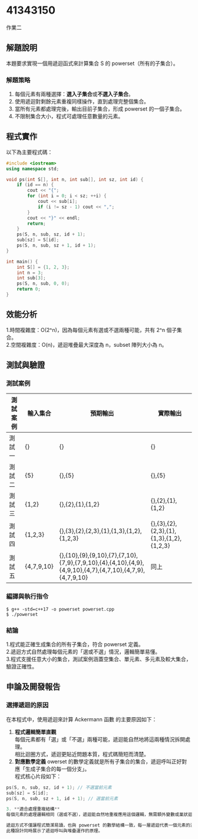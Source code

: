 
# 41343150

作業二

## 解題說明
本題要求實現一個用遞迴函式來計算集合 S 的 powerset（所有的子集合）。
### 解題策略
1. 每個元素有兩種選擇：**選入子集合**或**不選入子集合**。  
2. 使用遞迴對剩餘元素重複同樣操作，直到處理完整個集合。  
3. 當所有元素都處理完後，輸出目前子集合，形成 powerset 的一個子集合。    
4. 不限制集合大小，程式可處理任意數量的元素。  

## 程式實作

以下為主要程式碼：

```cpp
#include <iostream>
using namespace std;

void ps(int S[], int n, int sub[], int sz, int id) {
    if (id == n) {
        cout << "{";
        for (int i = 0; i < sz; ++i) {
            cout << sub[i];
            if (i != sz - 1) cout << ",";
        }
        cout << "}" << endl;
        return;
    }
    ps(S, n, sub, sz, id + 1);
    sub[sz] = S[id];
    ps(S, n, sub, sz + 1, id + 1);
}

int main() {
    int S[] = {1, 2, 3};
    int n = 3;
    int sub[3];
    ps(S, n, sub, 0, 0);
    return 0;
}
```

## 效能分析

1.時間複雜度：O(2^n)，因為每個元素有選或不選兩種可能，共有 2^n 個子集合。  
2.空間複雜度：O(n)，遞迴堆疊最大深度為 n，subset 陣列大小為 n。  

## 測試與驗證

### 測試案例

| 測試案例 | 輸入集合 | 預期輸出 | 實際輸出 |
|----------|----------|----------|----------|
| 測試一   | {}       | {}       | {}       |
| 測試二   | {5}      | {},{5}  | {},{5}  |
| 測試三   | {1,2}    | {},{2},{1},{1,2} | {},{2},{1},{1,2} |
| 測試四   | {1,2,3}  | {},{3},{2},{2,3},{1},{1,3},{1,2},{1,2,3} | {},{3},{2},{2,3},{1},{1,3},{1,2},{1,2,3} |
| 測試五   | {4,7,9,10} | {},{10},{9},{9,10},{7},{7,10},{7,9},{7,9,10},{4},{4,10},{4,9},{4,9,10},{4,7},{4,7,10},{4,7,9},{4,7,9,10} | 同上 |


### 編譯與執行指令

```shell
$ g++ -std=c++17 -o powerset powerset.cpp
$ ./powerset
```

### 結論
1.程式能正確生成集合的所有子集合，符合 powerset 定義。  
2.遞迴方式自然處理每個元素的「選或不選」情況，邏輯簡單易懂。  
3.程式支援任意大小的集合，測試案例涵蓋空集合、單元素、多元素及較大集合，驗證正確性。  

## 申論及開發報告

### 選擇遞迴的原因

在本程式中，使用遞迴來計算 Ackermann 函數 的主要原因如下：

1. **程式邏輯簡單直觀**  
每個元素都有「選」或「不選」兩種可能，遞迴能自然地將這兩種情況拆開處理。  
相比迴圈方式，遞迴更貼近問題本質，程式碼簡短而清楚。
2. **對應數學定義**
owerset 的數學定義就是所有子集合的集合，遞迴呼叫正好對應「生成子集合的每一個分支」。  
   程式核心片段如下：
```cpp
ps(S, n, sub, sz, id + 1); // 不選當前元素
sub[sz] = S[id];
ps(S, n, sub, sz + 1, id + 1); // 選當前元素

3. **適合處理重複結構**
每個元素的處理邏輯相同（選或不選），遞迴能自然地重複應用這個邏輯，無需額外變數或巢狀迴圈追蹤狀態。

遞迴方式不僅讓程式簡潔易讀，也與 powerset 的數學結構一致，每一層遞迴代表一個元素的決策，最終組合成完整的所有子集合。
此種設計同時展示了遞迴呼叫與堆疊運作的原理。
